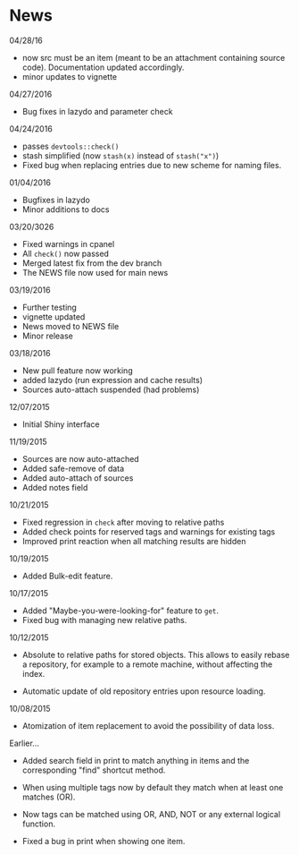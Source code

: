 
# News

04/28/16

+ now src must be an item (meant to be an attachment containing source
code). Documentation updated accordingly.
+ minor updates to vignette


04/27/2016

+ Bug fixes in lazydo and parameter check

04/24/2016

+ passes `devtools::check()`
+ stash simplified (now `stash(x)` instead of `stash("x")`)
+ Fixed bug when replacing entries due to new scheme for naming files.

01/04/2016

+ Bugfixes in lazydo
+ Minor additions to docs


03/20/3026

+ Fixed warnings in cpanel
+ All `check()` now passed
+ Merged latest fix from the dev branch
+ The NEWS file now used for main news


03/19/2016

+ Further testing
+ vignette updated
+ News moved to NEWS file
+ Minor release

03/18/2016

+ New pull feature now working
+ added lazydo (run expression and cache results)
+ Sources auto-attach suspended (had problems)

12/07/2015

+ Initial Shiny interface


11/19/2015

+ Sources are now auto-attached
+ Added safe-remove of data
+ Added auto-attach of sources
+ Added notes field

10/21/2015

+ Fixed regression in `check` after moving to relative paths
+ Added check points for reserved tags and warnings for existing tags
+ Improved print reaction when all matching results are hidden

10/19/2015

+ Added Bulk-edit feature.

10/17/2015

+ Added "Maybe-you-were-looking-for" feature to `get`.
+ Fixed bug with managing new relative paths.

10/12/2015

+ Absolute to relative paths for stored objects. This allows to easily
rebase a repository, for example to a remote machine, without affecting
the index.

+ Automatic update of old repository entries upon resource loading.

10/08/2015

+ Atomization of item replacement to avoid the possibility of data
loss.

Earlier...

+ Added search field in print to match anything in items and the
corresponding "find" shortcut method.

+ When using multiple tags now by default they match when at least one
matches (OR).

+ Now tags can be matched using OR, AND, NOT or any external logical
function.

+ Fixed a bug in print when showing one item.
